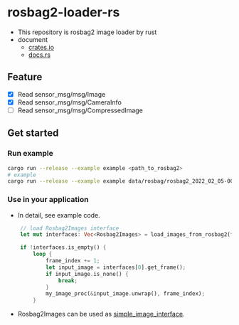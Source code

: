# rosbag2-loader-rs

- This repository is rosbag2 image loader by rust
- document
    - [crates.io](https://crates.io/crates/rosbag2_image_loader)
    - [docs.rs](https://docs.rs/rosbag2-image-loader-rs)

## Feature

- [x] Read sensor_msg/msg/Image
- [x] Read sensor_msg/msg/CameraInfo
- [ ] Read sensor_msg/msg/CompressedImage

## Get started

### Run example

```sh
cargo run --release --example example <path_to_rosbag2>
# example
cargo run --release --example example data/rosbag/rosbag2_2022_02_05-00_54_33/rosbag2_2022_02_05-00_54_33_0.db3
```

### Use in your application

- In detail, see example code.

```rust
    // load Rosbag2Images interface
    let mut interfaces: Vec<Rosbag2Images> = load_images_from_rosbag2(file_name).unwrap();

    if !interfaces.is_empty() {
        loop {
            frame_index += 1;
            let input_image = interfaces[0].get_frame();
            if input_image.is_none() {
                break;
            }
            my_image_proc(&input_image.unwrap(), frame_index);
        }
```

- Rosbag2Images can be used as [simple_image_interface](https://github.com/scepter914/simple-image-interface-rs).

